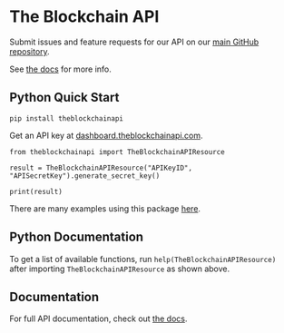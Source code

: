 # The Blockchain API

Submit issues and feature requests for our API on our <a href="https://github.com/BL0CK-X/the-blockchain-api">main GitHub repository</a>.

See <a href="https://docs.theblockchainapi.com">the docs</a> for more info.

## Python Quick Start

`pip install theblockchainapi`

Get an API key at <a href="https://dashboard.theblockchainapi.com">dashboard.theblockchainapi.com</a>.

`from theblockchainapi import TheBlockchainAPIResource`

`result = TheBlockchainAPIResource("APIKeyID", "APISecretKey").generate_secret_key()`

`print(result)`

There are many examples using this package <a href="https://github.com/BL0CK-X/the-blockchain-api/tree/main/examples">here</a>.

## Python Documentation

To get a list of available functions, run `help(TheBlockchainAPIResource)` after importing `TheBlockchainAPIResource` as shown above.

## Documentation

For full API documentation, check out <a href="https://docs.theblockchainapi.com">the docs</a>.
